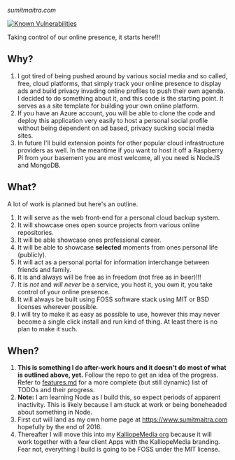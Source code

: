 *sumitmaitra.com*

 [![Known Vulnerabilities](https://snyk.io/test/github/sumitkm/sumitmaitra.com/badge.svg)](https://snyk.io/test/github/sumitkm/sumitmaitra.com)

Taking control of our online presence, it starts here!!!

## Why? ##
1. I got tired of being pushed around by various social media and so called, free, cloud platforms, that simply track your online presence to display ads and build privacy invading online profiles to push their own agenda. I decided to do something about it, and this code is the starting point. It serves as a site template for building your own online platform.  
2. If you have an Azure account, you will be able to clone the code and deploy this application very easily to host a personal social profile without being dependent on ad based, privacy sucking social media sites.  
3. In future I'll build extension points for other popular cloud infrastructure providers as well. In the meantime if you want to host it off a Raspberry Pi from your basement you are most welcome, all you need is NodeJS and MongoDB.  

## What? ##

A lot of work is planned but here's an outline.
1. It will serve as the web front-end for a personal cloud backup system.
2. It will showcase ones open source projects from various online repositories.
3. It will be able showcase ones professional career.
4. It will be able to showcase **selected** moments from ones personal life (publicly).
5. It will act as a personal portal for information interchange between friends and family.
6. It is and always will be free as in freedom (not free as in beer)!!!   
7. It is *not* and *will never* be a service, you host it, you own it, you take control of your online presence.   
8. It will always be built using FOSS software stack using MIT or BSD licenses wherever possible.
9. I will try to make it as easy as possible to use, however this may never become a single click install and run kind of thing. At least there is no plan to make it such.  

## When? ##
1. **This is something I do after-work hours and it doesn't do most of what is outlined above, yet.** Follow the repo to get an idea of the progress. Refer to [features.md](/features.md) for a more complete (but still dynamic) list of TODOs and their progress.   
2. **Note:** I am learning Node as I build this, so expect periods of apparent inactivity. This is likely because I am stuck at work or being boneheaded about something in Node.
3. First cut will land as my own home page at https://www.sumitmaitra.com hopefully by the end of 2016.
4. Thereafter I will move this into my [KalliopeMedia org](http://github.com/kalliopemedia) because it will work together with a few client Apps with the KalliopeMedia branding. Fear not, everything I build is going to be FOSS under the MIT license.
